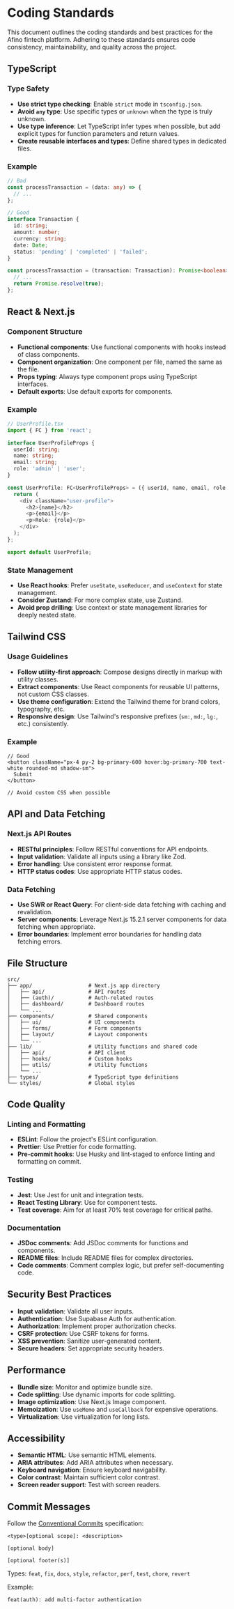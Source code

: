 # Coding Standards

This document outlines the coding standards and best practices for the Afino fintech platform. Adhering to these standards ensures code consistency, maintainability, and quality across the project.

## TypeScript

### Type Safety

- **Use strict type checking**: Enable `strict` mode in `tsconfig.json`.
- **Avoid `any` type**: Use specific types or `unknown` when the type is truly unknown.
- **Use type inference**: Let TypeScript infer types when possible, but add explicit types for function parameters and return values.
- **Create reusable interfaces and types**: Define shared types in dedicated files.

### Example

```typescript
// Bad
const processTransaction = (data: any) => {
  // ...
};

// Good
interface Transaction {
  id: string;
  amount: number;
  currency: string;
  date: Date;
  status: 'pending' | 'completed' | 'failed';
}

const processTransaction = (transaction: Transaction): Promise<boolean> => {
  // ...
  return Promise.resolve(true);
};
```

## React & Next.js

### Component Structure

- **Functional components**: Use functional components with hooks instead of class components.
- **Component organization**: One component per file, named the same as the file.
- **Props typing**: Always type component props using TypeScript interfaces.
- **Default exports**: Use default exports for components.

### Example

```typescript
// UserProfile.tsx
import { FC } from 'react';

interface UserProfileProps {
  userId: string;
  name: string;
  email: string;
  role: 'admin' | 'user';
}

const UserProfile: FC<UserProfileProps> = ({ userId, name, email, role }) => {
  return (
    <div className="user-profile">
      <h2>{name}</h2>
      <p>{email}</p>
      <p>Role: {role}</p>
    </div>
  );
};

export default UserProfile;
```

### State Management

- **Use React hooks**: Prefer `useState`, `useReducer`, and `useContext` for state management.
- **Consider Zustand**: For more complex state, use Zustand.
- **Avoid prop drilling**: Use context or state management libraries for deeply nested state.

## Tailwind CSS

### Usage Guidelines

- **Follow utility-first approach**: Compose designs directly in markup with utility classes.
- **Extract components**: Use React components for reusable UI patterns, not custom CSS classes.
- **Use theme configuration**: Extend the Tailwind theme for brand colors, typography, etc.
- **Responsive design**: Use Tailwind's responsive prefixes (`sm:`, `md:`, `lg:`, etc.) consistently.

### Example

```tsx
// Good
<button className="px-4 py-2 bg-primary-600 hover:bg-primary-700 text-white rounded-md shadow-sm">
  Submit
</button>

// Avoid custom CSS when possible
```

## API and Data Fetching

### Next.js API Routes

- **RESTful principles**: Follow RESTful conventions for API endpoints.
- **Input validation**: Validate all inputs using a library like Zod.
- **Error handling**: Use consistent error response format.
- **HTTP status codes**: Use appropriate HTTP status codes.

### Data Fetching

- **Use SWR or React Query**: For client-side data fetching with caching and revalidation.
- **Server components**: Leverage Next.js 15.2.1 server components for data fetching when appropriate.
- **Error boundaries**: Implement error boundaries for handling data fetching errors.

## File Structure

```
src/
├── app/                  # Next.js app directory
│   ├── api/              # API routes
│   ├── (auth)/           # Auth-related routes
│   ├── dashboard/        # Dashboard routes
│   └── ...
├── components/           # Shared components
│   ├── ui/               # UI components
│   ├── forms/            # Form components
│   ├── layout/           # Layout components
│   └── ...
├── lib/                  # Utility functions and shared code
│   ├── api/              # API client
│   ├── hooks/            # Custom hooks
│   ├── utils/            # Utility functions
│   └── ...
├── types/                # TypeScript type definitions
└── styles/               # Global styles
```

## Code Quality

### Linting and Formatting

- **ESLint**: Follow the project's ESLint configuration.
- **Prettier**: Use Prettier for code formatting.
- **Pre-commit hooks**: Use Husky and lint-staged to enforce linting and formatting on commit.

### Testing

- **Jest**: Use Jest for unit and integration tests.
- **React Testing Library**: Use for component tests.
- **Test coverage**: Aim for at least 70% test coverage for critical paths.

### Documentation

- **JSDoc comments**: Add JSDoc comments for functions and components.
- **README files**: Include README files for complex directories.
- **Code comments**: Comment complex logic, but prefer self-documenting code.

## Security Best Practices

- **Input validation**: Validate all user inputs.
- **Authentication**: Use Supabase Auth for authentication.
- **Authorization**: Implement proper authorization checks.
- **CSRF protection**: Use CSRF tokens for forms.
- **XSS prevention**: Sanitize user-generated content.
- **Secure headers**: Set appropriate security headers.

## Performance

- **Bundle size**: Monitor and optimize bundle size.
- **Code splitting**: Use dynamic imports for code splitting.
- **Image optimization**: Use Next.js Image component.
- **Memoization**: Use `useMemo` and `useCallback` for expensive operations.
- **Virtualization**: Use virtualization for long lists.

## Accessibility

- **Semantic HTML**: Use semantic HTML elements.
- **ARIA attributes**: Add ARIA attributes when necessary.
- **Keyboard navigation**: Ensure keyboard navigability.
- **Color contrast**: Maintain sufficient color contrast.
- **Screen reader support**: Test with screen readers.

## Commit Messages

Follow the [Conventional Commits](https://www.conventionalcommits.org/) specification:

```
<type>[optional scope]: <description>

[optional body]

[optional footer(s)]
```

Types: `feat`, `fix`, `docs`, `style`, `refactor`, `perf`, `test`, `chore`, `revert`

Example:
```
feat(auth): add multi-factor authentication
``` 